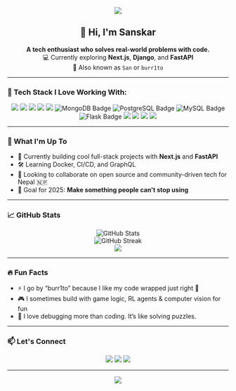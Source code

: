 <!-- Banner -->
<p align="center">
 <img src="https://capsule-render.vercel.app/api?type=waving&color=0:0F2027,100:2C5364&height=180&section=header&text=Hey%20there!🚀&fontSize=32&fontColor=ffffff" />
</p>

<!-- Introduction -->
<h2 align="center">👋 Hi, I'm Sanskar</h2>
<p align="center">
  <b>A tech enthusiast who solves real-world problems with code.</b><br/>
  💻 Currently exploring <b>Next.js</b>, <b>Django</b>, and <b>FastAPI</b><br/>
  🧠 Also known as <code>San</code> or <code>burr1to</code>
</p>

---

### 🧰 Tech Stack I Love Working With:

<p align="center">
  <img src="https://img.shields.io/badge/python-3670A0?style=for-the-badge&logo=python&logoColor=ffdd54"/>
  <img src="https://img.shields.io/badge/html5-E34F26.svg?style=for-the-badge&logo=html5&logoColor=white"/>
  <img src="https://img.shields.io/badge/javascript-323330.svg?style=for-the-badge&logo=javascript&logoColor=F7DF1E"/>
  <img src="https://img.shields.io/badge/react-20232a.svg?style=for-the-badge&logo=react&logoColor=61DAFB"/>
  <img src="https://img.shields.io/badge/next-black?style=for-the-badge&logo=next.js&logoColor=white"/>
 <img src="https://img.shields.io/badge/-MongoDB-4DB33D?style=for-the-badge&logo=mongodb&logoColor=white" alt="MongoDB Badge" />
<img src="https://img.shields.io/badge/-PostgreSQL-316192?style=for-the-badge&logo=postgresql&logoColor=white" alt="PostgreSQL Badge" />
<img src="https://img.shields.io/badge/-MySQL-4479A1?style=for-the-badge&logo=mysql&logoColor=white" alt="MySQL Badge" />
<img src="https://img.shields.io/badge/-Flask-000000?style=for-the-badge&logo=flask&logoColor=white" alt="Flask Badge" />
  <img src="https://img.shields.io/badge/node.js-6DA55F?style=for-the-badge&logo=node.js&logoColor=white"/>
  <img src="https://img.shields.io/badge/vite-646CFF.svg?style=for-the-badge&logo=vite&logoColor=white"/>
  <img src="https://img.shields.io/badge/React_Hook_Form-EC5990?style=for-the-badge&logo=reacthookform&logoColor=white"/>
  <img src="https://img.shields.io/badge/React_Router-CA4245?style=for-the-badge&logo=react-router&logoColor=white"/>
</p>

---

### 🌱 What I'm Up To

- 🔭 Currently building cool full-stack projects with **Next.js** and **FastAPI**
- 🛠 Learning Docker, CI/CD, and GraphQL
- 🤝 Looking to collaborate on open source and community-driven tech for Nepal 🇳🇵
- 🧠 Goal for 2025: **Make something people can't stop using**

---

### 📈 GitHub Stats

<p align="center">
  <img src="https://github-readme-stats.vercel.app/api?username=burr1to&theme=radical&show_icons=true&count_private=true&hide_border=true" alt="GitHub Stats"/>
  <br/>
  <img src="https://github-readme-streak-stats.herokuapp.com?user=burr1to&theme=radical&hide_border=true" alt="GitHub Streak"/>
  <br/>
  <img src="https://github-readme-stats.vercel.app/api/top-langs/?username=burr1to&layout=compact&theme=radical&hide_border=true"/>
</p>

---

### 🔥 Fun Facts

- ⚡ I go by “burr1to” because I like my code wrapped just right 🌯
- 🎮 I sometimes build with game logic, RL agents & computer vision for fun
- 🧠 I love debugging more than coding. It’s like solving puzzles.

---

### 📫 Let's Connect

<p align="center">
  <a href="https://www.linkedin.com/in/sanskar-singh-dangol-bb2095222/" target="_blank"><img src="https://img.shields.io/badge/LinkedIn-blue?style=for-the-badge&logo=linkedin&logoColor=white"/></a>
  <a href="mailto:singhsanskar240@gmail.com"><img src="https://img.shields.io/badge/email-EA4335?style=for-the-badge&logo=gmail&logoColor=white"/></a>
  <a href="https://github.com/burr1to"><img src="https://img.shields.io/badge/GitHub-000?style=for-the-badge&logo=github&logoColor=white"/></a>
</p>

---

<p align="center">
  <img src="https://visitcount.itsvg.in/api?id=burr1to&icon=0&color=0" />
</p>

<!-- Inspired by clean and minimal GitHub profiles -->
